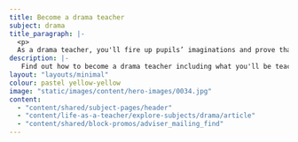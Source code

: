 ```yaml
---
title: Become a drama teacher
subject: drama
title_paragraph: |-
  <p>
  As a drama teacher, you'll fire up pupils’ imaginations and prove that learning can be fun. On and off stage, you'll build their confidence and give them the chance to shine.</p>
description: |-
   Find out how to become a drama teacher including what you'll be teaching and what funding is available to help you train.
layout: "layouts/minimal"
colour: pastel yellow-yellow
image: "static/images/content/hero-images/0034.jpg"
content:
  - "content/shared/subject-pages/header"
  - "content/life-as-a-teacher/explore-subjects/drama/article"
  - "content/shared/block-promos/adviser_mailing_find"
---
```

